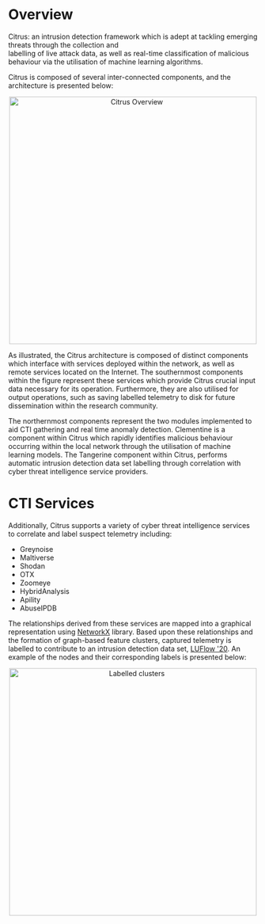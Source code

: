 # Overview
Citrus: an intrusion detection framework which is adept at tackling emerging threats through the collection and   
labelling   of   live   attack   data,   as   well   as real-time classification of malicious behaviour via the utilisation of 
machine learning  algorithms.

Citrus is composed of several inter-connected components, and the architecture is presented below:

<p align="center">
  <img src="https://github.com/ruzzzzz/Citrus/blob/main/imgs/SBI.png?raw=true" alt="Citrus Overview" width="500">
</p>

As illustrated, the Citrus architecture is composed of distinct components which interface with services deployed within the network, as well as remote services located on the Internet. The southernmost components within the figure represent these services which provide Citrus crucial input data necessary for its operation. Furthermore, they are also utilised for output operations, such as saving labelled telemetry to disk for future dissemination within the research community. 

The northernmost components represent the two modules implemented to aid CTI gathering and real time anomaly detection. Clementine is a component within Citrus which rapidly identifies malicious behaviour occurring within the local network through the utilisation of machine learning models. The Tangerine component within Citrus, performs automatic intrusion detection data set labelling through correlation with cyber threat intelligence service providers.

# CTI Services
Additionally, Citrus supports a variety of cyber threat intelligence services to correlate and label suspect telemetry including:

* Greynoise
* Maltiverse
* Shodan
* OTX
* Zoomeye
* HybridAnalysis
* Apility
* AbuseIPDB

The relationships derived from these services are mapped into a graphical representation using [NetworkX](https://networkx.github.io) library.
Based upon these relationships and the formation of graph-based feature clusters, captured telemetry is labelled to contribute to an intrusion detection data set, [LUFlow '20](https://github.com/ruzzzzz/LUFlow). An example of the nodes and their corresponding labels is presented below:

<p align="center">
  <img src="https://github.com/ruzzzzz/Citrus/blob/main/imgs/supernodes_legend.png?raw=true" alt="Labelled clusters" width="500">
</p>
